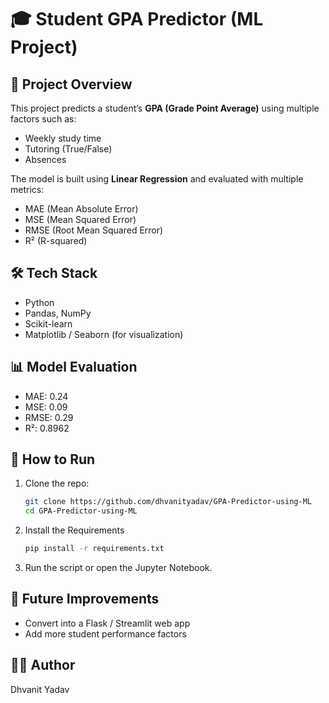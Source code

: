 # 🎓 Student GPA Predictor (ML Project)

## 📌 Project Overview
This project predicts a student’s **GPA (Grade Point Average)** using multiple factors such as:
- Weekly study time
- Tutoring (True/False)
- Absences

The model is built using **Linear Regression** and evaluated with multiple metrics:
- MAE (Mean Absolute Error)
- MSE (Mean Squared Error)
- RMSE (Root Mean Squared Error)
- R² (R-squared)

## 🛠️ Tech Stack
- Python
- Pandas, NumPy
- Scikit-learn
- Matplotlib / Seaborn (for visualization)

## 📊 Model Evaluation
- MAE: 0.24  
- MSE: 0.09 
- RMSE: 0.29  
- R²: 0.8962  

## 🚀 How to Run
1. Clone the repo:
   ```bash
   git clone https://github.com/dhvanityadav/GPA-Predictor-using-ML
   cd GPA-Predictor-using-ML
2. Install the Requirements
   ```bash
   pip install -r requirements.txt
3. Run the script or open the Jupyter Notebook.

## 🔮 Future Improvements
- Convert into a Flask / Streamlit web app
- Add more student performance factors

## 👨‍💻 Author
Dhvanit Yadav


   

